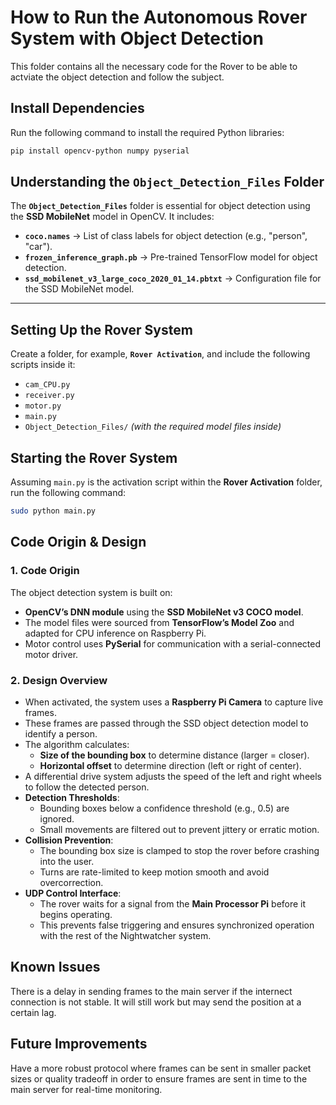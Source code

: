 # How to Run the Autonomous Rover System with Object Detection

This folder contains all the necessary code for the Rover to be able to actviate the object detection and follow the subject.
## Install Dependencies
Run the following command to install the required Python libraries:
```bash
pip install opencv-python numpy pyserial
```

## Understanding the `Object_Detection_Files` Folder
The **`Object_Detection_Files`** folder is essential for object detection using the **SSD MobileNet** model in OpenCV. It includes:
- **`coco.names`** → List of class labels for object detection (e.g., "person", "car").
- **`frozen_inference_graph.pb`** → Pre-trained TensorFlow model for object detection.
- **`ssd_mobilenet_v3_large_coco_2020_01_14.pbtxt`** → Configuration file for the SSD MobileNet model.

---
## Setting Up the Rover System
Create a folder, for example, **`Rover Activation`**, and include the following scripts inside it:
- `cam_CPU.py`
- `receiver.py`
- `motor.py`
- `main.py`
- `Object_Detection_Files/` *(with the required model files inside)*

## Starting the Rover System
Assuming `main.py` is the activation script within the **Rover Activation** folder, run the following command:
```bash
sudo python main.py
```

## Code Origin & Design

### 1. Code Origin

The object detection system is built on:
- **OpenCV’s DNN module** using the **SSD MobileNet v3 COCO model**.
- The model files were sourced from **TensorFlow’s Model Zoo** and adapted for CPU inference on Raspberry Pi.
- Motor control uses **PySerial** for communication with a serial-connected motor driver.

### 2. Design Overview

- When activated, the system uses a **Raspberry Pi Camera** to capture live frames.
- These frames are passed through the SSD object detection model to identify a person.
- The algorithm calculates:
  - **Size of the bounding box** to determine distance (larger = closer).
  - **Horizontal offset** to determine direction (left or right of center).
- A differential drive system adjusts the speed of the left and right wheels to follow the detected person.
- **Detection Thresholds**:
  - Bounding boxes below a confidence threshold (e.g., 0.5) are ignored.
  - Small movements are filtered out to prevent jittery or erratic motion.
- **Collision Prevention**:
  - The bounding box size is clamped to stop the rover before crashing into the user.
  - Turns are rate-limited to keep motion smooth and avoid overcorrection.
- **UDP Control Interface**:
  - The rover waits for a signal from the **Main Processor Pi** before it begins operating.
  - This prevents false triggering and ensures synchronized operation with the rest of the Nightwatcher system.
 

## Known Issues
There is a delay in sending frames to the main server if the internect connection is not stable. It will still work but may send the position at a certain lag.

## Future Improvements
Have a more robust protocol where frames can be sent in smaller packet sizes or quality tradeoff in order to ensure frames are sent in time to the main server for real-time monitoring.



